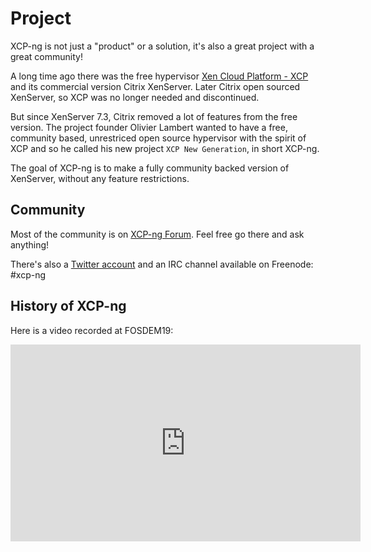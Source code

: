 # Project

XCP-ng is not just a "product" or a solution, it's also a great project with a great community!

A long time ago there was the free hypervisor [Xen Cloud Platform - XCP](https://wiki.xen.org/wiki/XCP_Overview) and its commercial version Citrix XenServer. Later Citrix open sourced XenServer, so XCP was no longer needed and discontinued.

But since XenServer 7.3, Citrix removed a lot of features from the free version. The project founder Olivier Lambert wanted to have a free, community based, unrestriced open source hypervisor with the spirit of XCP and so he called his new project `XCP New Generation`, in short XCP-ng.

The goal of XCP-ng is to make a fully community backed version of XenServer, without any feature restrictions.

## Community

Most of the community is on [XCP-ng Forum](https://xcp-ng.org/forum). Feel free go there and ask anything!

There's also a [Twitter account](https://twitter.com/xcpng) and an IRC channel available on Freenode: #xcp-ng

## History of XCP-ng

Here is a video recorded at FOSDEM19:

<iframe width="560" height="315" src="https://www.youtube.com/embed/VpGC5zuLjSs" frameborder="0" allow="accelerometer; autoplay; encrypted-media; gyroscope; picture-in-picture" allowfullscreen></iframe>